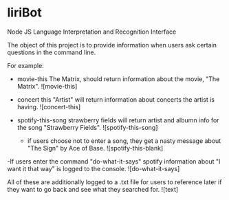 # liriBot
Node JS Language Interpretation and Recognition Interface

The object of this project is to provide information when users ask certain questions in the command line.

For example:
 - movie-this The Matrix, should return information about the movie, "The Matrix".
 ![movie-this]
 - concert this "Artist" will return information about concerts the artist is having.
 ![concert-this]
 
 - spotify-this-song strawberry fields will return artist and albumn info for the song "Strawberry Fields".
 ![spotify-this-song]
 
   - if users choose not to enter a song, they get a nasty message about "The Sign" by Ace of Base.
   ![spotify-this-blank]
   
 -If users enter the command "do-what-it-says" spotify information about "I want it that way" is logged to the console.
 ![do-what-it-says]
 
 All of these are additionally logged to a .txt file for users to reference later if they want to go back and see what they searched for.
 ![text]
